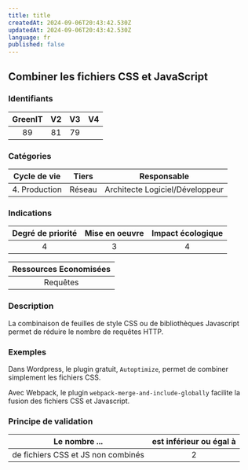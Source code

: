 ```yaml
---
title: title
createdAt: 2024-09-06T20:43:42.530Z
updatedAt: 2024-09-06T20:43:42.530Z
language: fr
published: false
---
```

## Combiner les fichiers CSS et JavaScript

### Identifiants

| GreenIT |  V2  |  V3  |  V4  |
|:-------:|:----:|:----:|:----:|
|  89    | 81  | 79  |      |

### Catégories

| Cycle de vie |  Tiers  |  Responsable  |
|:---------:|:----:|:----:|
| 4. Production | Réseau | Architecte Logiciel/Développeur |

### Indications

| Degré de priorité |      Mise en oeuvre       |  Impact écologique    |
|:-------------------:|:-------------------------:|:---------------------:|
| 4 | 3 | 4 |

|Ressources Economisées                                      |
|:----------------------------------------------------------:|
| Requêtes |

### Description

La combinaison de feuilles de style CSS ou de bibliothèques Javascript permet de réduire le nombre de requêtes HTTP.

### Exemples

Dans Wordpress, le plugin gratuit, `Autoptimize`, permet de combiner simplement les fichiers CSS.

Avec Webpack, le plugin `webpack-merge-and-include-globally` facilite la fusion des fichiers CSS et Javascript.

### Principe de validation

| Le nombre ...     | est inférieur ou égal à   |  
|-------------------|:-------------------------:|
| de fichiers CSS et JS non combinés  | 2  |
